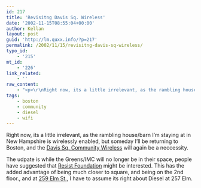 ```yaml
---
id: 217
title: 'Revisitng Davis Sq. Wireless'
date: '2002-11-15T08:55:04+00:00'
author: Kellan
layout: post
guid: 'http://lm.quxx.info/?p=217'
permalink: /2002/11/15/revisitng-davis-sq-wireless/
typo_id:
    - '215'
mt_id:
    - '226'
link_related:
    - ''
raw_content:
    - "<p>\r\nRight now, its a little irrelevant, as the rambling house/barn I\\'m staying at in New Hampshire is wirelessly enabled, but someday I\\'ll be returning to Boston, and the \r\n<a href=\\\"http://laughingmeme.org/archives/000206.html\\\">Davis Sq. Community Wireless</a> will again be a neccessity.\r\n</p>\r\n<p>\r\nThe udpate is while the Greens/IMC will no longer be in their space, people have suggested that <a href=\\\"http://www.resistinc.org\\\">Resist Foundation</a> might be interested.  This has the added advantage of being much closer to square, and being on the 2nd floor., and at \r\n<a href=\\\"http://maps.yahoo.com/py/maps.py?Pyt=Tmap&addr=259+Elm+Street+&csz=Somerville+MA\\\">259 Elm St.</a>, I have to assume its right about Diesel at 257 Elm.\r\n</p>"
tags:
    - boston
    - community
    - diesel
    - wifi
---
```


Right now, its a little irrelevant, as the rambling house/barn I’m staying at in New Hampshire is wirelessly enabled, but someday I’ll be returning to Boston, and the [Davis Sq. Community Wireless](http://laughingmeme.org/archives/000206.html) will again be a neccessity.

The udpate is while the Greens/IMC will no longer be in their space, people have suggested that [Resist Foundation](http://www.resistinc.org) might be interested. This has the added advantage of being much closer to square, and being on the 2nd floor., and at [259 Elm St.](http://maps.yahoo.com/py/maps.py?Pyt=Tmap&addr=259+Elm+Street+&csz=Somerville+MA), I have to assume its right about Diesel at 257 Elm.